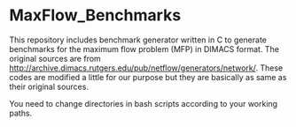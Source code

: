 # MaxFlow_Benchmarks

This repository includes benchmark generator written in C to generate benchmarks for the maximum flow problem (MFP) in DIMACS format. The original sources are from http://archive.dimacs.rutgers.edu/pub/netflow/generators/network/. These codes are modified a little for our purpose but they are basically as same as their original sources.

You need to change directories in bash scripts according to your working paths. 
